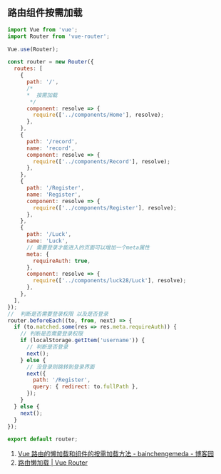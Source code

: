 ## 路由组件按需加载

```javascript
import Vue from 'vue';
import Router from 'vue-router';

Vue.use(Router);

const router = new Router({
  routes: [
    {
      path: '/',
      /*
      *  按需加载 
       */
      component: resolve => {
        require(['../components/Home'], resolve);
      },
    },
    {
      path: '/record',
      name: 'record',
      component: resolve => {
        require(['../components/Record'], resolve);
      },
    },
    {
      path: '/Register',
      name: 'Register',
      component: resolve => {
        require(['../components/Register'], resolve);
      },
    },
    {
      path: '/Luck',
      name: 'Luck',
      // 需要登录才能进入的页面可以增加一个meta属性
      meta: {
        requireAuth: true,
      },
      component: resolve => {
        require(['../components/luck28/Luck'], resolve);
      },
    },
  ],
});
//  判断是否需要登录权限 以及是否登录
router.beforeEach((to, from, next) => {
  if (to.matched.some(res => res.meta.requireAuth)) {
    // 判断是否需要登录权限
    if (localStorage.getItem('username')) {
      // 判断是否登录
      next();
    } else {
      // 没登录则跳转到登录界面
      next({
        path: '/Register',
        query: { redirect: to.fullPath },
      });
    }
  } else {
    next();
  }
});

export default router;
```

1. [Vue 路由的懒加载和组件的按需加载方法 - bainchengemeda - 博客园](https://www.cnblogs.com/Marinnn/p/9358383.html)
2. [路由懒加载 | Vue Router](https://router.vuejs.org/zh/guide/advanced/lazy-loading.html#%E6%8A%8A%E7%BB%84%E4%BB%B6%E6%8C%89%E7%BB%84%E5%88%86%E5%9D%97)
